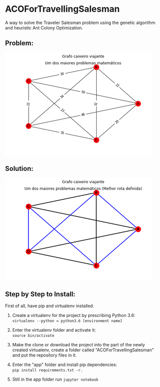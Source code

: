 # ACOForTravellingSalesman

A way to solve the Traveler Salesman problem using the genetic algorithm and heuristic Ant Colony Optimization.

## Problem:

![problem](problem.png)

## Solution:

![solution](solution.png)

## Step by Step to Install:

First of all, have pip and virtualenv installed.

1. Create a virtualenv for the project by prescribing Python 3.6:<br>
```virtualenv --python = python3.6 [environment name]```

2. Enter the virtualenv folder and activate it:<br>
```source bin/activate```

3. Make the clone or download the project into the part of the newly created virtualenv, 
create a folder called "ACOForTravellingSalesman" and put the repository files in it.

4. Enter the "app" folder and install pip dependencies:<br>
```pip install requirements.txt -r.```

5. Still in the app folder run ```jupyter notebook```